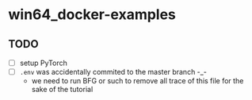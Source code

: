# win64_docker-examples

## TODO

- [ ] setup PyTorch
- [ ] `.env` was accidentally commited to the master branch -_-
  * we need to run BFG or such to remove all trace of this file for the sake
  of the tutorial
